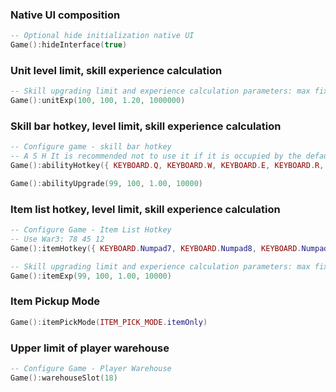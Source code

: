 ### Native UI composition

```lua
-- Optional hide initialization native UI
Game():hideInterface(true)
```

### Unit level limit, skill experience calculation

```lua
-- Skill upgrading limit and experience calculation parameters: max fixed ratio limit
Game():unitExp(100, 100, 1.20, 1000000)
```

### Skill bar hotkey, level limit, skill experience calculation

```lua
-- Configure game - skill bar hotkey
-- A S H It is recommended not to use it if it is occupied by the default command
Game():abilityHotkey({ KEYBOARD.Q, KEYBOARD.W, KEYBOARD.E, KEYBOARD.R, KEYBOARD.D, KEYBOARD.F, KEYBOARD.C, KEYBOARD.V })

Game():abilityUpgrade(99, 100, 1.00, 10000)
```

### Item list hotkey, level limit, skill experience calculation

```lua
-- Configure Game - Item List Hotkey
-- Use War3: 78 45 12
Game():itemHotkey({ KEYBOARD.Numpad7, KEYBOARD.Numpad8, KEYBOARD.Numpad4, KEYBOARD.Numpad5, KEYBOARD.Numpad1, KEYBOARD.Numpad2 })

-- Skill upgrading limit and experience calculation parameters: max fixed ratio limit
Game():itemExp(99, 100, 1.00, 10000)
```

### Item Pickup Mode

```lua
Game():itemPickMode(ITEM_PICK_MODE.itemOnly)
```

### Upper limit of player warehouse

```lua
-- Configure Game - Player Warehouse
Game():warehouseSlot(18)
```
